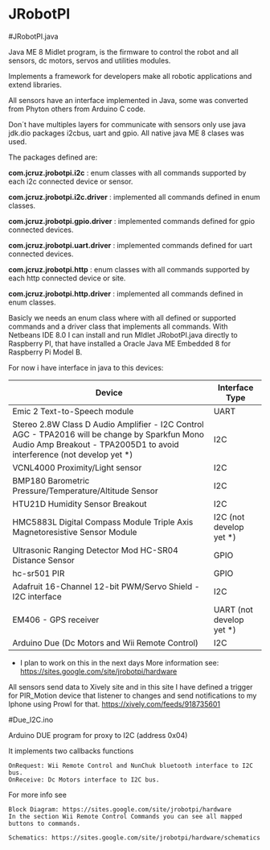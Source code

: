 JRobotPI
========

#JRobotPI.java

Java ME 8 Midlet program, is the firmware to control the robot and all sensors, dc motors, servos and utilities modules.

Implements a framework for developers make all robotic applications and extend libraries.

All sensors have an interface implemented in Java, some was converted from Phyton others from Arduino C code. 

Don´t have multiples layers for communicate with sensors only use java jdk.dio packages i2cbus, uart and gpio. All native java ME 8 clases was used.


The packages defined are:

**com.jcruz.jrobotpi.i2c** : enum classes with all commands supported by each i2c connected device or sensor.

**com.jcruz.jrobotpi.i2c.driver** : implemented all commands defined in enum classes.

**com.jcruz.jrobotpi.gpio.driver** : implemented commands defined for gpio connected devices.

**com.jcruz.jrobotpi.uart.driver** : implemented commands defined for uart connected devices.

**com.jcruz.jrobotpi.http** : enum classes with all commands supported by each http connected device or site.

**com.jcruz.jrobotpi.http.driver** : implemented all commands defined in enum classes.


Basicly we needs an enum class where with all defined or supported commands and a driver class that implements all commands.
With Netbeans IDE 8.0 I can install and run MIdlet JRobotPI.java directly to Raspberry PI, that have installed a Oracle Java ME Embedded 8 for Raspberry Pi Model B. 


For now i have interface in java to this devices:

|Device|Interface Type|
--------------|---------------|
|Emic 2 Text-to-Speech module|UART|
|Stereo 2.8W Class D Audio Amplifier - I2C Control AGC - TPA2016 will be change by Sparkfun Mono Audio Amp Breakout - TPA2005D1 to   avoid interference  (not develop yet *)|I2C|
|VCNL4000 Proximity/Light sensor|I2C|
|BMP180 Barometric Pressure/Temperature/Altitude Sensor|I2C|
|HTU21D Humidity Sensor Breakout|I2C|
|HMC5883L Digital Compass Module Triple Axis Magnetoresistive Sensor Module|I2C (not develop yet *)|
|Ultrasonic Ranging Detector Mod HC-SR04 Distance Sensor|GPIO|
|hc-sr501 PIR|GPIO|
|Adafruit 16-Channel 12-bit PWM/Servo Shield - I2C interface|I2C|
|EM406 - GPS receiver|UART (not develop yet *)|
|Arduino Due (Dc Motors and Wii Remote Control)|I2C|

* I plan to work on this in the next days
More information see: https://sites.google.com/site/jrobotpi/hardware

All sensors send data to Xively site and in this site I have defined a trigger for PIR_Motion device that listener to changes and send notifications to my Iphone using Prowl for that.
https://xively.com/feeds/918735601


#Due_I2C.ino

Arduino DUE program for proxy to I2C (address 0x04)

It implements two callbacks functions
	
	OnRequest: Wii Remote Control and NunChuk bluetooth interface to I2C bus.
	OnReceive: Dc Motors interface to I2C bus.
	
For more info see 
	
	Block Diagram: https://sites.google.com/site/jrobotpi/hardware
	In the section Wii Remote Control Commands you can see all mapped buttons to commands.
	
	Schematics: https://sites.google.com/site/jrobotpi/hardware/schematics